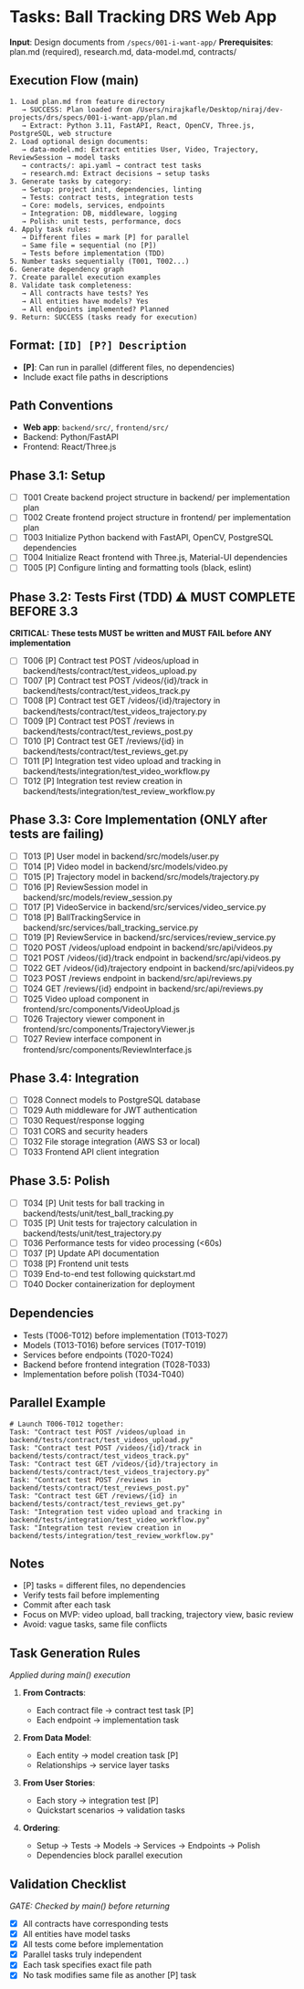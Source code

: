 # Tasks: Ball Tracking DRS Web App

**Input**: Design documents from `/specs/001-i-want-app/`
**Prerequisites**: plan.md (required), research.md, data-model.md, contracts/

## Execution Flow (main)
```
1. Load plan.md from feature directory
   → SUCCESS: Plan loaded from /Users/nirajkafle/Desktop/niraj/dev-projects/drs/specs/001-i-want-app/plan.md
   → Extract: Python 3.11, FastAPI, React, OpenCV, Three.js, PostgreSQL, web structure
2. Load optional design documents:
   → data-model.md: Extract entities User, Video, Trajectory, ReviewSession → model tasks
   → contracts/: api.yaml → contract test tasks
   → research.md: Extract decisions → setup tasks
3. Generate tasks by category:
   → Setup: project init, dependencies, linting
   → Tests: contract tests, integration tests
   → Core: models, services, endpoints
   → Integration: DB, middleware, logging
   → Polish: unit tests, performance, docs
4. Apply task rules:
   → Different files = mark [P] for parallel
   → Same file = sequential (no [P])
   → Tests before implementation (TDD)
5. Number tasks sequentially (T001, T002...)
6. Generate dependency graph
7. Create parallel execution examples
8. Validate task completeness:
   → All contracts have tests? Yes
   → All entities have models? Yes
   → All endpoints implemented? Planned
9. Return: SUCCESS (tasks ready for execution)
```

## Format: `[ID] [P?] Description`
- **[P]**: Can run in parallel (different files, no dependencies)
- Include exact file paths in descriptions

## Path Conventions
- **Web app**: `backend/src/`, `frontend/src/`
- Backend: Python/FastAPI
- Frontend: React/Three.js

## Phase 3.1: Setup
- [ ] T001 Create backend project structure in backend/ per implementation plan
- [ ] T002 Create frontend project structure in frontend/ per implementation plan
- [ ] T003 Initialize Python backend with FastAPI, OpenCV, PostgreSQL dependencies
- [ ] T004 Initialize React frontend with Three.js, Material-UI dependencies
- [ ] T005 [P] Configure linting and formatting tools (black, eslint)

## Phase 3.2: Tests First (TDD) ⚠️ MUST COMPLETE BEFORE 3.3
**CRITICAL: These tests MUST be written and MUST FAIL before ANY implementation**
- [ ] T006 [P] Contract test POST /videos/upload in backend/tests/contract/test_videos_upload.py
- [ ] T007 [P] Contract test POST /videos/{id}/track in backend/tests/contract/test_videos_track.py
- [ ] T008 [P] Contract test GET /videos/{id}/trajectory in backend/tests/contract/test_videos_trajectory.py
- [ ] T009 [P] Contract test POST /reviews in backend/tests/contract/test_reviews_post.py
- [ ] T010 [P] Contract test GET /reviews/{id} in backend/tests/contract/test_reviews_get.py
- [ ] T011 [P] Integration test video upload and tracking in backend/tests/integration/test_video_workflow.py
- [ ] T012 [P] Integration test review creation in backend/tests/integration/test_review_workflow.py

## Phase 3.3: Core Implementation (ONLY after tests are failing)
- [ ] T013 [P] User model in backend/src/models/user.py
- [ ] T014 [P] Video model in backend/src/models/video.py
- [ ] T015 [P] Trajectory model in backend/src/models/trajectory.py
- [ ] T016 [P] ReviewSession model in backend/src/models/review_session.py
- [ ] T017 [P] VideoService in backend/src/services/video_service.py
- [ ] T018 [P] BallTrackingService in backend/src/services/ball_tracking_service.py
- [ ] T019 [P] ReviewService in backend/src/services/review_service.py
- [ ] T020 POST /videos/upload endpoint in backend/src/api/videos.py
- [ ] T021 POST /videos/{id}/track endpoint in backend/src/api/videos.py
- [ ] T022 GET /videos/{id}/trajectory endpoint in backend/src/api/videos.py
- [ ] T023 POST /reviews endpoint in backend/src/api/reviews.py
- [ ] T024 GET /reviews/{id} endpoint in backend/src/api/reviews.py
- [ ] T025 Video upload component in frontend/src/components/VideoUpload.js
- [ ] T026 Trajectory viewer component in frontend/src/components/TrajectoryViewer.js
- [ ] T027 Review interface component in frontend/src/components/ReviewInterface.js

## Phase 3.4: Integration
- [ ] T028 Connect models to PostgreSQL database
- [ ] T029 Auth middleware for JWT authentication
- [ ] T030 Request/response logging
- [ ] T031 CORS and security headers
- [ ] T032 File storage integration (AWS S3 or local)
- [ ] T033 Frontend API client integration

## Phase 3.5: Polish
- [ ] T034 [P] Unit tests for ball tracking in backend/tests/unit/test_ball_tracking.py
- [ ] T035 [P] Unit tests for trajectory calculation in backend/tests/unit/test_trajectory.py
- [ ] T036 Performance tests for video processing (<60s)
- [ ] T037 [P] Update API documentation
- [ ] T038 [P] Frontend unit tests
- [ ] T039 End-to-end test following quickstart.md
- [ ] T040 Docker containerization for deployment

## Dependencies
- Tests (T006-T012) before implementation (T013-T027)
- Models (T013-T016) before services (T017-T019)
- Services before endpoints (T020-T024)
- Backend before frontend integration (T028-T033)
- Implementation before polish (T034-T040)

## Parallel Example
```
# Launch T006-T012 together:
Task: "Contract test POST /videos/upload in backend/tests/contract/test_videos_upload.py"
Task: "Contract test POST /videos/{id}/track in backend/tests/contract/test_videos_track.py"
Task: "Contract test GET /videos/{id}/trajectory in backend/tests/contract/test_videos_trajectory.py"
Task: "Contract test POST /reviews in backend/tests/contract/test_reviews_post.py"
Task: "Contract test GET /reviews/{id} in backend/tests/contract/test_reviews_get.py"
Task: "Integration test video upload and tracking in backend/tests/integration/test_video_workflow.py"
Task: "Integration test review creation in backend/tests/integration/test_review_workflow.py"
```

## Notes
- [P] tasks = different files, no dependencies
- Verify tests fail before implementing
- Commit after each task
- Focus on MVP: video upload, ball tracking, trajectory view, basic review
- Avoid: vague tasks, same file conflicts

## Task Generation Rules
*Applied during main() execution*

1. **From Contracts**:
   - Each contract file → contract test task [P]
   - Each endpoint → implementation task

2. **From Data Model**:
   - Each entity → model creation task [P]
   - Relationships → service layer tasks

3. **From User Stories**:
   - Each story → integration test [P]
   - Quickstart scenarios → validation tasks

4. **Ordering**:
   - Setup → Tests → Models → Services → Endpoints → Polish
   - Dependencies block parallel execution

## Validation Checklist
*GATE: Checked by main() before returning*

- [x] All contracts have corresponding tests
- [x] All entities have model tasks
- [x] All tests come before implementation
- [x] Parallel tasks truly independent
- [x] Each task specifies exact file path
- [x] No task modifies same file as another [P] task
